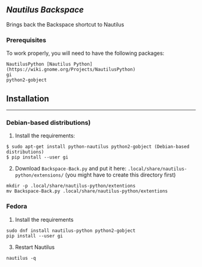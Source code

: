 *Nautilus Backspace*
-----------------------
Brings back the Backspace shortcut to Nautilus


### Prerequisites
To work properly, you will need to have the following packages:

```
NautilusPython [Nautilus Python](https://wiki.gnome.org/Projects/NautilusPython)
gi 
python2-gobject
```

## Installation
-----------------------
### Debian-based distributions)
1) Install the requirements:
```
$ sudo apt-get install python-nautilus python2-gobject (Debian-based distributions)
$ pip install --user gi
```

2) Download `Backspace-Back.py` and put it here: `.local/share/nautilus-python/extensions/`
(you might have to create this directory first)
```
mkdir -p .local/share/nautilus-python/extentions
mv Backspace-Back.py .local/share/nautilus-python/extentions
```

### Fedora
1) Install the requirements
```
sudo dnf install nautilus-python python2-gobject
pip install --user gi
```

3) Restart Nautilus
```
nautilus -q
```
